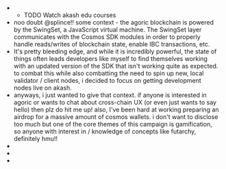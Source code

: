 -
	- TODO Watch akash edu courses
- noo doubt @splince!! some context - the agoric blockchain is powered by the SwingSet, a JavaScript virtual machine. The SwingSet layer communicates with the Cosmos SDK modules in order to properly handle reads/writes of blockchain state, enable IBC transactions, etc.
- It's pretty bleeding edge, and while it is incredibly powerful, the state of things often leads developers like myself to find themselves working with an updated version of the SDK that isn't working quite as expected. to combat this while also combatting the need to spin up new, local validator / client nodes, i decided to focus on getting development nodes live on akash.
- anyways, i just wanted to give that context. if anyone is interested in agoric or wants to chat about cross-chain UX (or even just wants to say hello) then plz do hit me up! also, I've been hard at working preparing an airdrop for a massive amount of cosmos wallets. i don't want to disclose too much but one of the core themes of this campaign is gamification, so anyone with interest in / knowledge of concepts like futarchy, definitely hmu!!
-
-
-